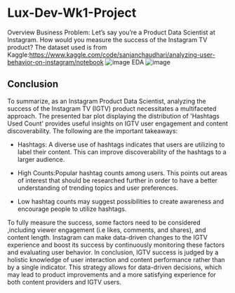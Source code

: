 # Lux-Dev-Wk1-Project
Overview
Business Problem: Let’s say you’re a Product Data Scientist at Instagram. How would you measure the success of the Instagram TV product? The dataset used is from Kaggle:https://www.kaggle.com/code/sanjanchaudhari/analyzing-user-behavior-on-instagram/notebook
![image](https://github.com/AURALIA-MALIK/Lux-Dev-Wk1-Project/assets/22881701/cc4309e5-2f65-40a4-85f5-1d329cb69565)
EDA
![image](https://github.com/AURALIA-MALIK/Lux-Dev-Wk1-Project/assets/22881701/9ce63107-d465-448a-87df-b51e5013e151)

## Conclusion
To summarize, as an Instagram Product Data Scientist, analyzing the success of the Instagram TV (IGTV) product necessitates a multifaceted approach. The presented bar plot displaying the distribution of 'Hashtags Used Count' provides useful insights on IGTV user engagement and content discoverability. The following are the important takeaways:

* Hashtags: A diverse use of hashtags indicates that users are utilizing to label their content. This can improve discoverability of the hashtags to a larger audience.

* High Counts:Popular hashtag counts among users. This points out areas of interest that should be researched further in order to have a better understanding of trending topics and user preferences.

* Low hashtag counts may suggest possibilities to create awareness and encourage people to utilize hashtags.

To fully measure the success, some factors need to be considered ,including viewer engagement (i.e likes, comments, and shares), and content length. Instagram can make data-driven changes to the IGTV experience and boost its success by continuously monitoring these factors and evaluating user behavior. In conclusion, IGTV success is judged by a holistic knowledge of user interaction and content performance rather than by a single indicator. This strategy allows for data-driven decisions, which may lead to product improvements and a more satisfying experience for both content providers and IGTV users.
